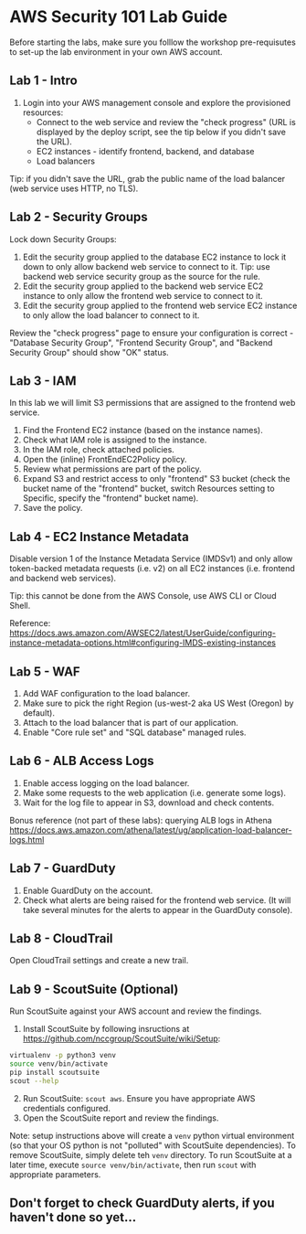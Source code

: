 # AWS Security 101 Lab Guide

Before starting the labs, make sure you folllow the workshop pre-requisutes to set-up the
lab environment in your own AWS account.

## Lab 1 - Intro

1. Login into your AWS management console and explore the provisioned resources:
    * Connect to the web service and review the "check progress" (URL is displayed by the deploy script, see the tip below if you didn't save the URL).
    * EC2 instances - identify frontend, backend, and database
    * Load balancers

Tip: if you didn't save the URL, grab the public name of the load balancer (web service uses HTTP, no TLS).

## Lab 2 - Security Groups

Lock down Security Groups:

1. Edit the security group applied to the database EC2 instance to lock it down to only allow backend web service to connect to it. Tip: use backend web service security group as the source for the rule.
2. Edit the security group applied to the backend web service EC2 instance to only allow the frontend web service to connect to it.
3. Edit the security group applied to the frontend web service EC2 instance to only allow the load balancer to
connect to it.

Review the "check progress" page to ensure your configuration is correct - "Database Security Group",
"Frontend Security Group", and "Backend Security Group" should show "OK" status.

## Lab 3 - IAM

In this lab we will limit S3 permissions that are assigned to the frontend web service.

1. Find the Frontend EC2 instance (based on the instance names).
2. Check what IAM role is assigned to the instance.
3. In the IAM role, check attached policies.
4. Open the (inline) FrontEndEC2Policy policy.
5. Review what permissions are part of the policy.
6. Expand S3 and restrict access to only "frontend" S3 bucket (check the bucket name of the "frontend" bucket,
    switch Resources setting to Specific, specify the "frontend" bucket name).
7. Save the policy.

## Lab 4 - EC2 Instance Metadata

Disable version 1 of the Instance Metadata Service (IMDSv1) and only allow token-backed metadata requests (i.e. v2) on all EC2 instances (i.e. frontend and backend web services).

Tip: this cannot be done from the AWS Console, use AWS CLI or Cloud Shell.

Reference: <https://docs.aws.amazon.com/AWSEC2/latest/UserGuide/configuring-instance-metadata-options.html#configuring-IMDS-existing-instances>

## Lab 5 - WAF

1. Add WAF configuration to the load balancer.
2. Make sure to pick the right Region (us-west-2 aka US West (Oregon) by default).
3. Attach to the load balancer that is part of our application.
4. Enable "Core rule set" and "SQL database" managed rules.

## Lab 6 - ALB Access Logs

1. Enable access logging on the load balancer.
2. Make some requests to the web application (i.e. generate some logs).
3. Wait for the log file to appear in S3, download and check contents.

Bonus reference (not part of these labs): querying ALB logs in Athena <https://docs.aws.amazon.com/athena/latest/ug/application-load-balancer-logs.html>

## Lab 7 - GuardDuty

1. Enable GuardDuty on the account.
2. Check what alerts are being raised for the frontend web service. (It will take several minutes for the alerts
   to appear in the GuardDuty console).

## Lab 8 - CloudTrail

Open CloudTrail settings and create a new trail.

## Lab 9 - ScoutSuite (Optional)

Run ScoutSuite against your AWS account and review the findings.

1. Install ScoutSuite by following insructions at <https://github.com/nccgroup/ScoutSuite/wiki/Setup>:

``` bash
virtualenv -p python3 venv
source venv/bin/activate
pip install scoutsuite
scout --help
```

2. Run ScoutSuite: `scout aws`. Ensure you have appropriate AWS credentials configured.
3. Open the ScoutSuite report and review the findings.

Note: setup instructions above will create a `venv` python virtual environment (so that your OS python is not
"polluted" with ScoutSuite dependencies). To remove ScoutSuite, simply delete teh `venv` directory. To run
ScoutSuite at a later time, execute `source venv/bin/activate`, then run `scout` with appropriate parameters.

## Don't forget to check GuardDuty alerts, if you haven't done so yet...
